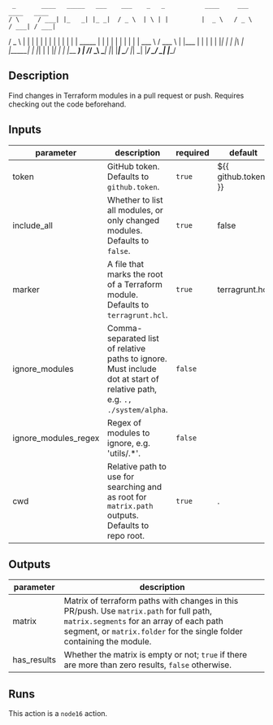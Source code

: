      _       ____   _____   ___    ___    _   _           ____     ___     ____   ____  
    / \     / ___| |_   _| |_ _|  / _ \  | \ | |         |  _ \   / _ \   / ___| / ___| 
   / _ \   | |       | |    | |  | | | | |  \| |  _____  | | | | | | | | | |     \___ \ 
  / ___ \  | |___    | |    | |  | |_| | | |\  | |_____| | |_| | | |_| | | |___   ___) |
 /_/   \_\  \____|   |_|   |___|  \___/  |_| \_|         |____/   \___/   \____| |____/ 
                                                                                        
## Description

Find changes in Terraform modules in a pull request or push. Requires checking out the code beforehand.

## Inputs

| parameter | description | required | default |
| - | - | - | - |
| token | GitHub token. Defaults to `github.token`. | `true` | ${{ github.token }} |
| include_all | Whether to list all modules, or only changed modules. Defaults to `false`. | `true` | false |
| marker | A file that marks the root of a Terraform module. Defaults to `terragrunt.hcl`. | `true` | terragrunt.hcl |
| ignore_modules | Comma-separated list of relative paths to ignore. Must include dot at start of relative path, e.g. `., ./system/alpha`. | `false` |  |
| ignore_modules_regex | Regex of modules to ignore, e.g. 'utils/.*'. | `false` |  |
| cwd | Relative path to use for searching and as root for `matrix.path` outputs. Defaults to repo root. | `true` | . |


## Outputs

| parameter | description |
| - | - |
| matrix | Matrix of terraform paths with changes in this PR/push. Use `matrix.path` for full path, `matrix.segments` for an array of each path segment, or `matrix.folder` for the single folder containing the module. |
| has_results | Whether the matrix is empty or not; `true` if there are more than zero results, `false` otherwise. |


## Runs

This action is a `node16` action.


